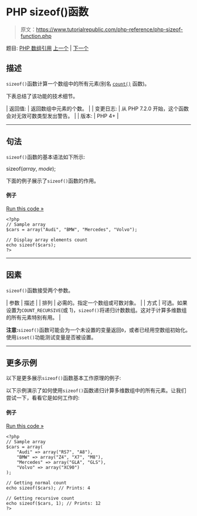 # PHP sizeof()函数

> 原文：<https://www.tutorialrepublic.com/php-reference/php-sizeof-function.php>

题目: [PHP 数组引用](php-array-functions.php) [上一个](php-shuffle-function.php) | [下一个](php-sort-function.php)

## 描述

`sizeof()`函数计算一个数组中的所有元素(别名 [`count()`](php-count-function.php) 函数)。

下表总结了该功能的技术细节。

| 返回值: | 返回数组中元素的个数。 |
| 变更日志: | 从 PHP 7.2.0 开始，这个函数会对无效可数类型发出警告。 |
| 版本: | PHP 4+ |

* * *

## 句法

`sizeof()`函数的基本语法如下所示:

sizeof(*array*, *mode*);

下面的例子展示了`sizeof()`函数的作用。

#### 例子

[Run this code »](../codelab.php?topic=php&file=count-all-the-values-of-an-array "Run this code to view the output")

```
<?php
// Sample array
$cars = array("Audi", "BMW", "Mercedes", "Volvo");

// Display array elements count
echo sizeof($cars);
?>
```

* * *

## 因素

`sizeof()`函数接受两个参数。

| 参数 | 描述 |
| 排列 | 必需的。指定一个数组或可数对象。 |
| 方式 | 可选。如果设置为`COUNT_RECURSIVE`(或 1)，`sizeof()`将递归计数数组。这对于计算多维数组的所有元素特别有用。 |

**注意:**`sizeof()`函数可能会为一个未设置的变量返回`0`，或者已经用空数组初始化。使用`isset()`功能测试变量是否被设置。

* * *

## 更多示例

以下是更多展示`sizeof()`函数基本工作原理的例子:

以下示例演示了如何使用`sizeof()`函数递归计算多维数组中的所有元素。让我们尝试一下，看看它是如何工作的:

#### 例子

[Run this code »](../codelab.php?topic=php&file=count-all-the-elements-in-a-multidimensional-array "Run this code to view the output")

```
<?php
// Sample array
$cars = array(
    "Audi" => array("RS7", "A8"), 
    "BMW" => array("Z4", "X7", "M8"), 
    "Mercedes" => array("GLA", "GLS"),
    "Volvo" => array("XC90")
);

// Getting normal count
echo sizeof($cars); // Prints: 4   

// Getting recursive count
echo sizeof($cars, 1); // Prints: 12
?>
```